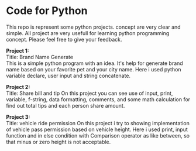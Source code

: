 # Code for Python
This repo is represent some python projects. concept are very clear and simple. All project are very usefull for learning python programming concept.
Please feel free to give your feedback.
<p><b>Project 1:</b> <br>
  Title: Brand Name Generate <br>
  This is a simple python program with an idea. It's help for generate brand name based on your favorite pet and your city name. Here i used python variable declare, user input and string concatenate.
</p>
<p>
  <b>Project 2:</b> <br>
  Title: Share bill and tip
 On this project you can see use of input, print, variable, f-string, data formatting, comments, and some math calculation for find out total tips and each person share amount.
</p>
<p>
  <b>Project 3:</b> <br>
  Title: vehicle ride permission
 On this project i try to showing implementation of vehicle pass permission based on vehicle height. Here i used print, input function and in else condition with Comparison operator as like between, so that minus or zero height is not acceptable. 
</p>
